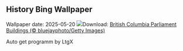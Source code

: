 ## History Bing Wallpaper
Wallpaper date: 2025-05-20
![](https://www.bing.com/th?id=OHR.Victoria25Day_EN-CA7366662879_UHD.jpg&w=1000)Download: [British Columbia Parliament Buildings (© bluejayphoto/Getty Images)](https://www.bing.com/th?id=OHR.Victoria25Day_EN-CA7366662879_UHD.jpg)

Auto get programm by LtgX
